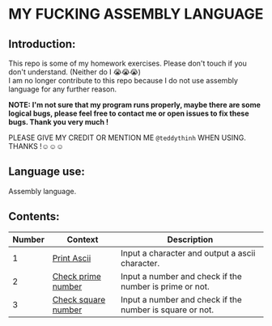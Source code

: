 # MY FUCKING ASSEMBLY LANGUAGE 

## Introduction:
This repo is some of my homework exercises. Please don't touch if you don't understand. (Neither do I 😭😭😭)  
I am no longer contribute to this repo because I do not use assembly language for any further reason.

**NOTE: I'm not sure that my program runs properly, maybe there are some logical bugs, please feel free to contact me or open issues to fix these bugs. Thank you very much !**

PLEASE GIVE MY CREDIT OR MENTION ME `@teddythinh` WHEN USING. THANKS !☺️☺️☺️

## Language use: 
Assembly language.

## Contents:
| Number | Context | Description |
| ------ | ------- | ----------- |
| 1      | [Print Ascii](https://github.com/teddythinh/FUCK-ASSEMBLY/blob/main/PrintAscii.asm) | Input a character and output a ascii character.
| 2      | [Check prime number](https://github.com/teddythinh/FUCK-ASSEMBLY/blob/main/PrimeNumber.asm) | Input a number and check if the number is prime or not.
| 3      | [Check square number](https://github.com/teddythinh/FUCK-ASSEMBLY/blob/main/Square.asm) | Input a number and check if the number is square or not.
